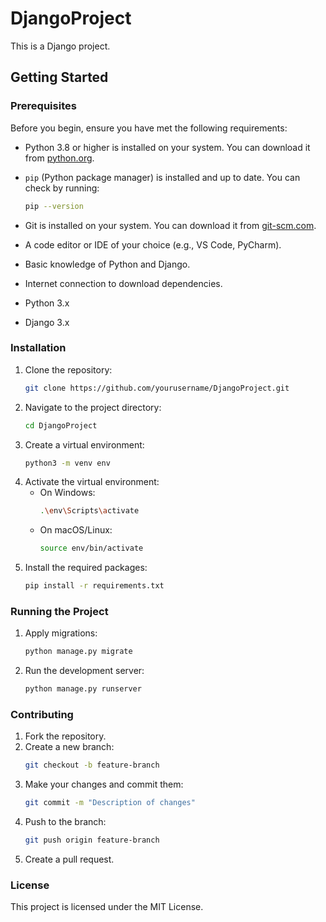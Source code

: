 # DjangoProject

This is a Django project.

## Getting Started

### Prerequisites

Before you begin, ensure you have met the following requirements:

- Python 3.8 or higher is installed on your system. You can download it from [python.org](https://www.python.org/).
- `pip` (Python package manager) is installed and up to date. You can check by running:
    ```sh
    pip --version
    ```
- Git is installed on your system. You can download it from [git-scm.com](https://git-scm.com/).
- A code editor or IDE of your choice (e.g., VS Code, PyCharm).
- Basic knowledge of Python and Django.
- Internet connection to download dependencies.

- Python 3.x
- Django 3.x

### Installation

1. Clone the repository:
    ```sh
    git clone https://github.com/yourusername/DjangoProject.git
    ```
2. Navigate to the project directory:
    ```sh
    cd DjangoProject
    ```
3. Create a virtual environment:
    ```sh
    python3 -m venv env
    ```
4. Activate the virtual environment:
    - On Windows:
        ```sh
        .\env\Scripts\activate
        ```
    - On macOS/Linux:
        ```sh
        source env/bin/activate
        ```
5. Install the required packages:
    ```sh
    pip install -r requirements.txt
    ```

### Running the Project

1. Apply migrations:
    ```sh
    python manage.py migrate
    ```
2. Run the development server:
    ```sh
    python manage.py runserver
    ```

### Contributing

1. Fork the repository.
2. Create a new branch:
    ```sh
    git checkout -b feature-branch
    ```
3. Make your changes and commit them:
    ```sh
    git commit -m "Description of changes"
    ```
4. Push to the branch:
    ```sh
    git push origin feature-branch
    ```
5. Create a pull request.

### License

This project is licensed under the MIT License.